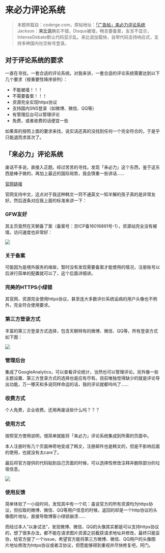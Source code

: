 # 来必力评论系统

> 本题转载自：coderge.com，原帖地址：[「广告帖」来必力评论系统](https://coderge.com/articles/201703/livere.html)
> Jackson：**来比说**确实不错，Disqus被墙，畅言要备案，友言不显示，IntenseDebate默认代码显示乱。来比说加载快，自带代码支持响应式，支持多种国内社交帐号登录。

## 对于评论系统的要求

一直在寻找，一套合适的评论系统。对我来讲，一套合适的评论系统需要达到以下几个要求（按重要性降序排列）：

* 不能被墙！！！
* 不需要备案！！！
* 资源完全实现https协议
* 支持国内SNS登录（如微博、微信、QQ等）
* 有管理后台可以管理评论
* 免费，或者收费的话便宜一些

如果真的按照上面的要求来找，说实话还真的没找到任何一个完全符合的，于是乎只能退而求其次了。

## 「来必力」评论系统

废话不多说，直接入正题。经过苦苦的寻找，发现「来必力」这个东西，鉴于这东西是棒子做的，再加上最近的国际局势，我会慎重一些讲话……

[官网链接](https://livere.com/)

官网支持中文，这点对于我这种韩文一窍不通英文一知半解的孩子真的是非常友好。然后逐条对应我上面的标准来讲一下：

### GFW友好

其主页竟然在天朝备了案（备案号：京ICP备16016891号-1），资源站完全没有被墙，访问速度也非常好：

![](assets/005/006-079dabf0.png)

### 关于备案

可能因为是境外服务的缘故，暂时没有发现需要备案才能使用的情况，注册账号以后进行简单的配置就可以了，这个后面详细讲。

### 完美的HTTPS小绿锁

其官网、资源完全使用https协议，甚至连大多数评价系统诟病的用户头像也不例外，完全符合使用要求。

### 第三方登录方式

丰富的第三方登录方式选择，包含天朝特有的微博、微信、QQ等，所有登录方式如下图：

![](assets/005/006-14373322.png)

### 管理后台

集成了GoogleAnalytics，可以查看评论统计，当然也可以管理评论。另外像一些主题设置、第三方登录方式的选择也是应有尽有。目前唯独觉得缺少的就是评论导出功能，万一哪天和多说同样命运的话，我的评论就都呜呜了……

### 收费方式

个人免费，企业收费。还用再废话些什么吗？？？

### 使用方式

按照官方使用说明，很简单就能将「来必力」评论系统集成到所需的页面中。

本人注册时有几个页面神奇地变成了韩文，注册邮件也是韩文的，但是不影响后面的使用，也就没有太care了。

最后将官方提供的代码贴到自己页面的时候，可以选择性修改注释并删除<noscript>部分的垃圾信息。

![](assets/005/006-0ab99875.png)

### 使用反馈

简单体验了一小段时间，发现其中有一个坑：虽说官方的所有资源均为https协议，但拉取的微博、微信、QQ等用户信息的时候，返回的却是一个http协议的头像图片地址，直接导致博客小绿锁崩溃……

而经过本人“以身试法”，发现微博、微信、QQ的头像其实都是可以支持https协议的，想了很多办法，都不能在请求图片资源之前截获请求地址并修改，最终只能妥协，给官方提了一个issue，希望官方能将第三方微博、微信、QQ用户的头像图片地址修改为https协议或者泛协议，但愿能够得到重视并尽快修复吧，阿门。
